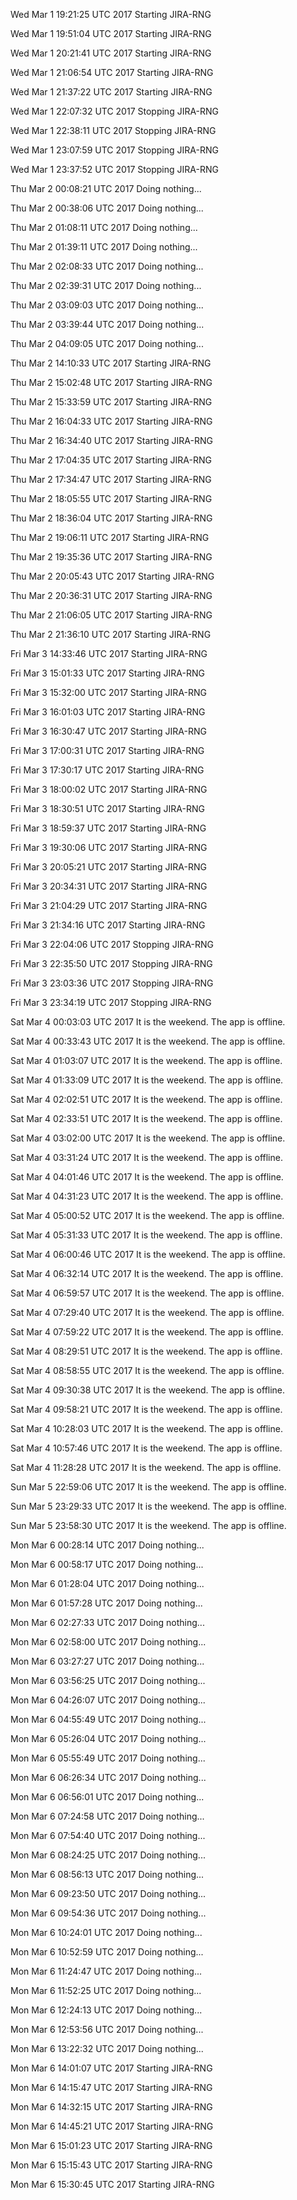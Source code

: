 
Wed Mar 1 19:21:25 UTC 2017 Starting JIRA-RNG

Wed Mar 1 19:51:04 UTC 2017 Starting JIRA-RNG

Wed Mar 1 20:21:41 UTC 2017 Starting JIRA-RNG

Wed Mar 1 21:06:54 UTC 2017 Starting JIRA-RNG

Wed Mar 1 21:37:22 UTC 2017 Starting JIRA-RNG

Wed Mar 1 22:07:32 UTC 2017 Stopping JIRA-RNG

Wed Mar 1 22:38:11 UTC 2017 Stopping JIRA-RNG

Wed Mar 1 23:07:59 UTC 2017 Stopping JIRA-RNG

Wed Mar 1 23:37:52 UTC 2017 Stopping JIRA-RNG

Thu Mar 2 00:08:21 UTC 2017 Doing nothing...

Thu Mar 2 00:38:06 UTC 2017 Doing nothing...

Thu Mar 2 01:08:11 UTC 2017 Doing nothing...

Thu Mar 2 01:39:11 UTC 2017 Doing nothing...

Thu Mar 2 02:08:33 UTC 2017 Doing nothing...

Thu Mar 2 02:39:31 UTC 2017 Doing nothing...

Thu Mar 2 03:09:03 UTC 2017 Doing nothing...

Thu Mar 2 03:39:44 UTC 2017 Doing nothing...

Thu Mar 2 04:09:05 UTC 2017 Doing nothing...

Thu Mar 2 14:10:33 UTC 2017 Starting JIRA-RNG

Thu Mar 2 15:02:48 UTC 2017 Starting JIRA-RNG

Thu Mar 2 15:33:59 UTC 2017 Starting JIRA-RNG

Thu Mar 2 16:04:33 UTC 2017 Starting JIRA-RNG

Thu Mar 2 16:34:40 UTC 2017 Starting JIRA-RNG

Thu Mar 2 17:04:35 UTC 2017 Starting JIRA-RNG

Thu Mar 2 17:34:47 UTC 2017 Starting JIRA-RNG

Thu Mar 2 18:05:55 UTC 2017 Starting JIRA-RNG

Thu Mar 2 18:36:04 UTC 2017 Starting JIRA-RNG

Thu Mar 2 19:06:11 UTC 2017 Starting JIRA-RNG

Thu Mar 2 19:35:36 UTC 2017 Starting JIRA-RNG

Thu Mar 2 20:05:43 UTC 2017 Starting JIRA-RNG

Thu Mar 2 20:36:31 UTC 2017 Starting JIRA-RNG

Thu Mar 2 21:06:05 UTC 2017 Starting JIRA-RNG

Thu Mar 2 21:36:10 UTC 2017 Starting JIRA-RNG

Fri Mar 3 14:33:46 UTC 2017 Starting JIRA-RNG

Fri Mar 3 15:01:33 UTC 2017 Starting JIRA-RNG

Fri Mar 3 15:32:00 UTC 2017 Starting JIRA-RNG

Fri Mar 3 16:01:03 UTC 2017 Starting JIRA-RNG

Fri Mar 3 16:30:47 UTC 2017 Starting JIRA-RNG

Fri Mar 3 17:00:31 UTC 2017 Starting JIRA-RNG

Fri Mar 3 17:30:17 UTC 2017 Starting JIRA-RNG

Fri Mar 3 18:00:02 UTC 2017 Starting JIRA-RNG

Fri Mar 3 18:30:51 UTC 2017 Starting JIRA-RNG

Fri Mar 3 18:59:37 UTC 2017 Starting JIRA-RNG

Fri Mar 3 19:30:06 UTC 2017 Starting JIRA-RNG

Fri Mar 3 20:05:21 UTC 2017 Starting JIRA-RNG

Fri Mar 3 20:34:31 UTC 2017 Starting JIRA-RNG

Fri Mar 3 21:04:29 UTC 2017 Starting JIRA-RNG

Fri Mar 3 21:34:16 UTC 2017 Starting JIRA-RNG

Fri Mar 3 22:04:06 UTC 2017 Stopping JIRA-RNG

Fri Mar 3 22:35:50 UTC 2017 Stopping JIRA-RNG

Fri Mar 3 23:03:36 UTC 2017 Stopping JIRA-RNG

Fri Mar 3 23:34:19 UTC 2017 Stopping JIRA-RNG

Sat Mar 4 00:03:03 UTC 2017 It is the weekend. The app is offline.

Sat Mar 4 00:33:43 UTC 2017 It is the weekend. The app is offline.

Sat Mar 4 01:03:07 UTC 2017 It is the weekend. The app is offline.

Sat Mar 4 01:33:09 UTC 2017 It is the weekend. The app is offline.

Sat Mar 4 02:02:51 UTC 2017 It is the weekend. The app is offline.

Sat Mar 4 02:33:51 UTC 2017 It is the weekend. The app is offline.

Sat Mar 4 03:02:00 UTC 2017 It is the weekend. The app is offline.

Sat Mar 4 03:31:24 UTC 2017 It is the weekend. The app is offline.

Sat Mar 4 04:01:46 UTC 2017 It is the weekend. The app is offline.

Sat Mar 4 04:31:23 UTC 2017 It is the weekend. The app is offline.

Sat Mar 4 05:00:52 UTC 2017 It is the weekend. The app is offline.

Sat Mar 4 05:31:33 UTC 2017 It is the weekend. The app is offline.

Sat Mar 4 06:00:46 UTC 2017 It is the weekend. The app is offline.

Sat Mar 4 06:32:14 UTC 2017 It is the weekend. The app is offline.

Sat Mar 4 06:59:57 UTC 2017 It is the weekend. The app is offline.

Sat Mar 4 07:29:40 UTC 2017 It is the weekend. The app is offline.

Sat Mar 4 07:59:22 UTC 2017 It is the weekend. The app is offline.

Sat Mar 4 08:29:51 UTC 2017 It is the weekend. The app is offline.

Sat Mar 4 08:58:55 UTC 2017 It is the weekend. The app is offline.

Sat Mar 4 09:30:38 UTC 2017 It is the weekend. The app is offline.

Sat Mar 4 09:58:21 UTC 2017 It is the weekend. The app is offline.

Sat Mar 4 10:28:03 UTC 2017 It is the weekend. The app is offline.

Sat Mar 4 10:57:46 UTC 2017 It is the weekend. The app is offline.

Sat Mar 4 11:28:28 UTC 2017 It is the weekend. The app is offline.

Sun Mar 5 22:59:06 UTC 2017 It is the weekend. The app is offline.

Sun Mar 5 23:29:33 UTC 2017 It is the weekend. The app is offline.

Sun Mar 5 23:58:30 UTC 2017 It is the weekend. The app is offline.

Mon Mar 6 00:28:14 UTC 2017 Doing nothing...

Mon Mar 6 00:58:17 UTC 2017 Doing nothing...

Mon Mar 6 01:28:04 UTC 2017 Doing nothing...

Mon Mar 6 01:57:28 UTC 2017 Doing nothing...

Mon Mar 6 02:27:33 UTC 2017 Doing nothing...

Mon Mar 6 02:58:00 UTC 2017 Doing nothing...

Mon Mar 6 03:27:27 UTC 2017 Doing nothing...

Mon Mar 6 03:56:25 UTC 2017 Doing nothing...

Mon Mar 6 04:26:07 UTC 2017 Doing nothing...

Mon Mar 6 04:55:49 UTC 2017 Doing nothing...

Mon Mar 6 05:26:04 UTC 2017 Doing nothing...

Mon Mar 6 05:55:49 UTC 2017 Doing nothing...

Mon Mar 6 06:26:34 UTC 2017 Doing nothing...

Mon Mar 6 06:56:01 UTC 2017 Doing nothing...

Mon Mar 6 07:24:58 UTC 2017 Doing nothing...

Mon Mar 6 07:54:40 UTC 2017 Doing nothing...

Mon Mar 6 08:24:25 UTC 2017 Doing nothing...

Mon Mar 6 08:56:13 UTC 2017 Doing nothing...

Mon Mar 6 09:23:50 UTC 2017 Doing nothing...

Mon Mar 6 09:54:36 UTC 2017 Doing nothing...

Mon Mar 6 10:24:01 UTC 2017 Doing nothing...

Mon Mar 6 10:52:59 UTC 2017 Doing nothing...

Mon Mar 6 11:24:47 UTC 2017 Doing nothing...

Mon Mar 6 11:52:25 UTC 2017 Doing nothing...

Mon Mar 6 12:24:13 UTC 2017 Doing nothing...

Mon Mar 6 12:53:56 UTC 2017 Doing nothing...

Mon Mar 6 13:22:32 UTC 2017 Doing nothing...

Mon Mar 6 14:01:07 UTC 2017 Starting JIRA-RNG

Mon Mar 6 14:15:47 UTC 2017 Starting JIRA-RNG

Mon Mar 6 14:32:15 UTC 2017 Starting JIRA-RNG

Mon Mar 6 14:45:21 UTC 2017 Starting JIRA-RNG

Mon Mar 6 15:01:23 UTC 2017 Starting JIRA-RNG

Mon Mar 6 15:15:43 UTC 2017 Starting JIRA-RNG

Mon Mar 6 15:30:45 UTC 2017 Starting JIRA-RNG

